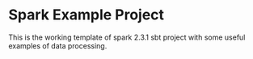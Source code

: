 # Spark Example Project 

This is the working template of spark 2.3.1 sbt project with some useful examples of data processing.
